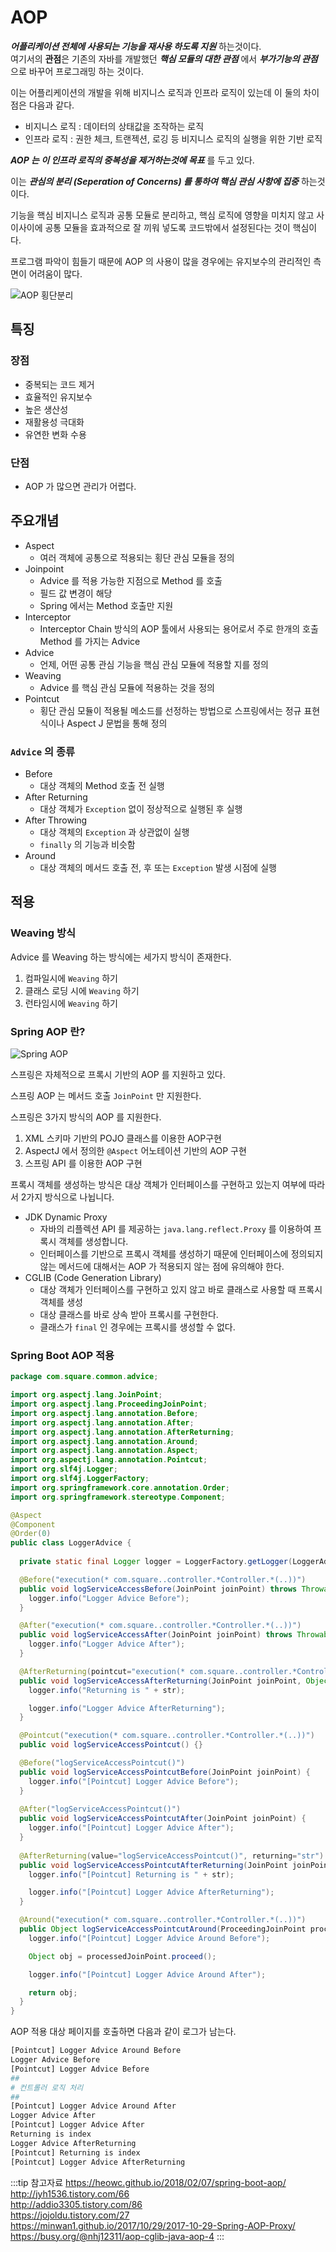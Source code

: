 # AOP

_**어플리케이션 전체에 사용되는 기능을 재사용 하도록 지원**_ 하는것이다.  
여기서의 **관점**은 기존의 자바를 개발했던 _**핵심 모듈의 대한 관점**_ 에서 _**부가기능의 관점**_ 으로 바꾸어 프로그래밍 하는 것이다.

이는 어플리케이션의 개발을 위해 비지니스 로직과 인프라 로직이 있는데 이 둘의 차이점은 다음과 같다.

* 비지니스 로직 : 데이터의 상태값을 조작하는 로직
* 인프라 로직 : 권한 체크, 트랜젝션, 로깅 등 비지니스 로직의 실행을 위한 기반 로직

_**AOP 는 이 인프라 로직의 중복성을 제거하는것에 목표**_ 를 두고 있다.

이는 _**관심의 분리 \(Seperation of Concerns\) 를 통하여 핵심 관심 사항에 집중**_ 하는것이다.

기능을 핵심 비지니스 로직과 공통 모듈로 분리하고, 핵심 로직에 영향을 미치지 않고 사이사이에 공통 모듈을 효과적으로 잘 끼워 넣도록 코드밖에서 설정된다는 것이 핵심이다.

프로그램 파악이 힘들기 때문에 AOP 의 사용이 많을 경우에는 유지보수의 관리적인 측면이 어려움이 많다.

![AOP 횡단분리](/img/A009.png)

## 특징

### 장점

* 중복되는 코드 제거
* 효율적인 유지보수
* 높은 생산성
* 재활용성 극대화
* 유연한 변화 수용

### 단점

* AOP 가 많으면 관리가 어렵다.

## 주요개념

* Aspect
  * 여러 객체에 공통으로 적용되는 횡단 관심 모듈을 정의
* Joinpoint
  * Advice 를 적용 가능한 지점으로 Method 를 호출
  * 필드 값 변경이 해당
  * Spring 에서는 Method 호출만 지원
* Interceptor
  * Interceptor Chain 방식의 AOP 툴에서 사용되는 용어로서 주로 한개의 호출 Method 를 가지는 Advice
* Advice
  * 언제, 어떤 공통 관심 기능을 핵심 관심 모듈에 적용할 지를 정의
* Weaving
  * Advice 를 핵심 관심 모듈에 적용하는 것을 정의
* Pointcut
  * 횡단 관심 모듈이 적용될 메소드를 선정하는 방법으로 스프링에서는 정규 표현식이나 Aspect J 문법을 통해 정의

### `Advice` 의 종류

* Before
  * 대상 객체의 Method 호출 전 실행
* After Returning
  * 대상 객체가 `Exception` 없이 정상적으로 실행된 후 실행
* After Throwing
  * 대상 객체의 `Exception` 과 상관없이 실행
  * `finally` 의 기능과 비슷함
* Around
  * 대상 객체의 메서드 호출 전, 후 또는 `Exception` 발생 시점에 실행

## 적용

### Weaving 방식

Advice 를 Weaving 하는 방식에는 세가지 방식이 존재한다.

1. 컴파일시에 `Weaving` 하기
2. 클래스 로딩 시에 `Weaving` 하기
3. 런타임시에 `Weaving` 하기

### Spring AOP 란?

![Spring AOP](/img/A106.png)

스프링은 자체적으로 프록시 기반의 AOP 를 지원하고 있다.

스프링 AOP 는 메서드 호출 `JoinPoint` 만 지원한다.

스프링은 3가지 방식의 AOP 를 지원한다.

1. XML 스키마 기반의 POJO 클래스를 이용한 AOP구현
2. AspectJ 에서 정의한 `@Aspect` 어노테이션 기반의 AOP 구현
3. 스프링 API 를 이용한 AOP 구현

프록시 객체를 생성하는 방식은 대상 객체가 인터페이스를 구현하고 있는지 여부에 따라서 2가지 방식으로 나뉩니다.

* JDK Dynamic Proxy
  * 자바의 리플렉션 API 를 제공하는 `java.lang.reflect.Proxy` 를 이용하여 프록시 객체를 생성합니다.
  * 인터페이스를 기반으로 프록시 객체를 생성하기 때문에 인터페이스에 정의되지 않는 메서드에 대해서는 AOP 가 적용되지 않는 점에 유의해야 한다.
* CGLIB (Code Generation Library)
  * 대상 객체가 인터페이스를 구현하고 있지 않고 바로 클래스로 사용할 때 프록시 객체를 생성
  * 대상 클래스를 바로 상속 받아 프록시를 구현한다.
  * 클래스가 `final` 인 경우에는 프록시를 생성할 수 없다.

### Spring Boot AOP 적용

```java
package com.square.common.advice;

import org.aspectj.lang.JoinPoint;
import org.aspectj.lang.ProceedingJoinPoint;
import org.aspectj.lang.annotation.Before;
import org.aspectj.lang.annotation.After;
import org.aspectj.lang.annotation.AfterReturning;
import org.aspectj.lang.annotation.Around;
import org.aspectj.lang.annotation.Aspect;
import org.aspectj.lang.annotation.Pointcut;
import org.slf4j.Logger;
import org.slf4j.LoggerFactory;
import org.springframework.core.annotation.Order;
import org.springframework.stereotype.Component;

@Aspect
@Component
@Order(0)
public class LoggerAdvice {
  
  private static final Logger logger = LoggerFactory.getLogger(LoggerAdvice.class);

  @Before("execution(* com.square..controller.*Controller.*(..))")
  public void logServiceAccessBefore(JoinPoint joinPoint) throws Throwable{
    logger.info("Logger Advice Before");
  }

  @After("execution(* com.square..controller.*Controller.*(..))")
  public void logServiceAccessAfter(JoinPoint joinPoint) throws Throwable{
    logger.info("Logger Advice After");
  }

  @AfterReturning(pointcut="execution(* com.square..controller.*Controller.*(..))", returning="str")
  public void logServiceAccessAfterReturning(JoinPoint joinPoint, Object str) throws Throwable{
    logger.info("Returning is " + str);

    logger.info("Logger Advice AfterReturning");
  }

  @Pointcut("execution(* com.square..controller.*Controller.*(..))")
  public void logServiceAccessPointcut() {}

  @Before("logServiceAccessPointcut()")
  public void logServiceAccessPointcutBefore(JoinPoint joinPoint) {
    logger.info("[Pointcut] Logger Advice Before");
  }
  
  @After("logServiceAccessPointcut()")
  public void logServiceAccessPointcutAfter(JoinPoint joinPoint) {
    logger.info("[Pointcut] Logger Advice After");
  }
  
  @AfterReturning(value="logServiceAccessPointcut()", returning="str")
  public void logServiceAccessPointcutAfterReturning(JoinPoint joinPoint, Object str) {
    logger.info("[Pointcut] Returning is " + str);

    logger.info("[Pointcut] Logger Advice AfterReturning");
  }

  @Around("execution(* com.square..controller.*Controller.*(..))")
  public Object logServiceAccessPointcutAround(ProceedingJoinPoint processedJoinPoint) throws Throwable {
    logger.info("[Pointcut] Logger Advice Around Before");

    Object obj = processedJoinPoint.proceed();

    logger.info("[Pointcut] Logger Advice Around After");

    return obj;
  }
}
```

AOP 적용 대상 페이지를 호출하면 다음과 같이 로그가 남는다.

```bash
[Pointcut] Logger Advice Around Before
Logger Advice Before
[Pointcut] Logger Advice Before
##
# 컨트롤러 로직 처리
##
[Pointcut] Logger Advice Around After
Logger Advice After
[Pointcut] Logger Advice After
Returning is index
Logger Advice AfterReturning
[Pointcut] Returning is index
[Pointcut] Logger Advice AfterReturning
```

:::tip 참고자료
<https://heowc.github.io/2018/02/07/spring-boot-aop/>  
<http://jyh1536.tistory.com/66>  
<http://addio3305.tistory.com/86>  
<https://jojoldu.tistory.com/27>  
<https://minwan1.github.io/2017/10/29/2017-10-29-Spring-AOP-Proxy/>  
<https://busy.org/@nhj12311/aop-cglib-java-aop-4>
:::
